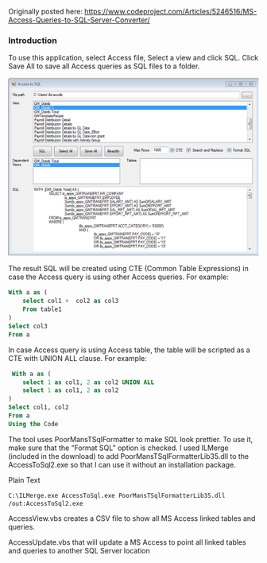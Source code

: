 Originally posted here:
<https://www.codeproject.com/Articles/5246516/MS-Access-Queries-to-SQL-Server-Converter/>

### Introduction
To use this application, select Access file, Select a view and click SQL. Click Save All to save all Access queries as SQL files to a folder.

![ERD](img/access_sql_small.png)

The result SQL will be created using CTE (Common Table Expressions) in case the Access query is using other Access queries. For example:

```SQL
With a as (
    select col1 +  col2 as col3
    From table1
)
Select col3
From a
```

In case Access query is using Access table, the table will be scripted as a CTE with UNION ALL clause. For example:

```SQL
 With a as (
    select 1 as col1, 2 as col2 UNION ALL
    select 1 as col1, 2 as col2 
)
Select col1, col2
From a
Using the Code
```

The tool uses PoorMansTSqlFormatter to make SQL look prettier. To use it, make sure that the “Format SQL” option is checked. I used ILMerge (included in the download) to add PoorMansTSqlFormatterLib35.dll to the AccessToSql2.exe so that I can use it without an installation package.

Plain Text
```
C:\ILMerge.exe AccessToSql.exe PoorMansTSqlFormatterLib35.dll /out:AccessToSql2.exe
```

AccessView.vbs creates a CSV file to show all MS Access linked tables and queries.

AccessUpdate.vbs that will update a MS Access to point all linked tables and queries to another SQL Server location

